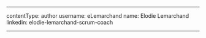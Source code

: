 ---

contentType: author
username: eLemarchand
name: Elodie Lemarchand
linkedin: elodie-lemarchand-scrum-coach

---
